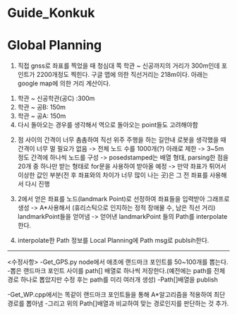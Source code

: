 # Guide_Konkuk
# Global Planning

1. 직접 gnss로 좌표를 찍었을 때 청심대 쪽 학관 ~ 신공까지의 거리가 300m인데 포인트가 2200개정도 찍힌다. 
구글 맵에 의한 직선거리는 218m이다. 아래는 google map에 의한 거리 계산이다. 
1) 학관 ~ 신공학관(공C) :300m
2) 학관 ~ 공B: 150m
3) 학관 ~ 공A: 150m
4) 다시 돌아오는 경우를 생각해서 역으로 돌아오는 point들도 고려해야함

2. 점 사이의 간격이 너무 촘촘하여 직선 위주 주행을 하는 길안내 로봇을 생각했을 때 간격이 너무 멀 필요가 없음
-> 전체 노드 수를 1000개(?) 아래로 제한
-> 3~5m 정도 간격에 하나씩 노드를 구성
-> posedstamped는 배열 형태, parsing한 점을 20개 중 하나만 받는 형태로 for문을 사용하여 받아올 예정
-> 만약 좌표가 튀어서 이상한 값인 부분(전 후 좌표와의 차이가 너무 많이 나는 곳)은 그 전 좌표를 사용해서 다시 진행

3. 2에서 얻은 좌표를 노드(landmark Point)로 선정하여 좌표들을 입력받아 그래프로 생성
-> A*사용해서 (휴리스틱으로 인지하는 정적 장애물 수, 남은 직선 거리) landmarkPoint들을 얻어냄
-> 얻어낸 landmarkPoint 들의 Path를 interpolate한다.

4. interpolate한 Path 정보를 Local Planning에 Path msg로 publsih한다. 
------------------------------------------------------------------------

<수정사항>
-Get_GPS.py node에서 애초에 랜드마크 포인트를 50~100개를 뽑는다.
-뽑은 랜드마크 포인트 사이를 path[] 배열로 하나씩 저장한다.(예전에는 path를 전체경로 하나로 뽑았지만 수정 후는 path를 미리 여러개 생성)
-Path[]배열을 publish

-Get_WP.cpp에서는 똑같이 랜드마크 포인트들을 통해 A*알고리즘을 적용하여 최단경로를 뽑아냄
-그리고 위의 Path[]배열과 비교하여 맞는 경로인지를 판단하는 것 추가.
